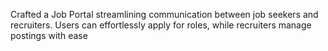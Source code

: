 Crafted a Job Portal streamlining communication between job
seekers and recruiters. Users can effortlessly apply for roles, while
recruiters manage postings with ease
